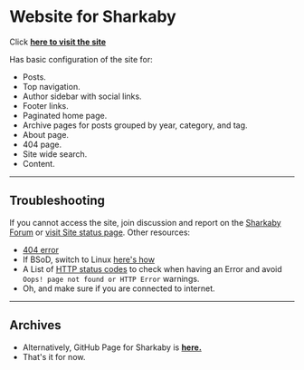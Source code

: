 # Website for Sharkaby
Click [**here to visit the site**](https://sharkaby.com)

Has basic configuration of the site for:

- Posts.
- Top navigation.
- Author sidebar with social links.
- Footer links.
- Paginated home page.
- Archive pages for posts grouped by year, category, and tag.
- About page.
- 404 page.
- Site wide search.
- Content.

---

## Troubleshooting

If you cannot access the site, join discussion and report on the [Sharkaby Forum](https://discord.gg/qtVK8vNNNa) or [visit Site status page](https://sharkaby.com/status). Other resources:

- [404 error](https://wikipedia.org/wiki/HTTP_404)
- If BSoD, switch to Linux [here's how](https://youtu.be/_Ua-d9OeUOg)
- A List of [HTTP status codes](https://wikipedia.org/wiki/List_of_HTTP_status_codes) to check when having an Error and avoid `Oops! page not found or HTTP Error` warnings.
- Oh, and make sure if you are connected to internet. 

---
## Archives

- Alternatively, GitHub Page for Sharkaby is [**here.**](https://sharkaby.github.io/sharkaby/)
- That's it for now.
